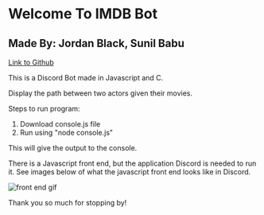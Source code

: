 # Welcome To IMDB Bot
## Made By: Jordan Black, Sunil Babu 

[Link to Github](https://github.com/StickyJorden/IMDBBot)

This is a Discord Bot made in Javascript and C. 

Display the path between two actors given their movies.

Steps to run program:

1. Download console.js file
2. Run using "node console.js" 

This will give the output to the console. 

There is a Javascript front end, but the application Discord is needed to run it. 
See images below of what the javascript front end looks like in Discord.

![front end gif](https://im7.ezgif.com/tmp/ezgif-7-0defff221ff9.gif)

Thank you so much for stopping by!
